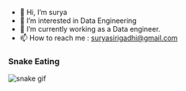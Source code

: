 - 👋 Hi, I’m surya
- 👀 I’m interested in Data Engineering
- 🌱 I’m currently working as a Data engineer.
- 📫 How to reach me : suryasirigadhi@gmail.com 

<!---
surya1527/surya1527 is a ✨ special ✨ repository because its `README.md` (this file) appears on your GitHub profile.
You can click the Preview link to take a look at your changes.
--->

### Snake Eating ######

![snake gif](https://github.com/surya1527/surya1527/blob/output/github-contribution-grid-snake.svg)


